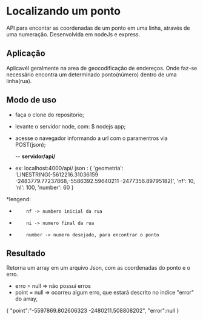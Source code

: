# Localizando um ponto
API para encontar as coordenadas de um ponto em uma linha, através de uma numeração. 
Desenvolvida em nodeJs e express.

## Aplicação
Aplicavél geralmente na area de geocodificação de endereços.
Onde faz-se necessário encontra um determinado ponto(número) dentro de uma linha(rua).

## Modo de uso
  - faça o clone do repositorio;
  - levante o servidor node, com: $ nodejs app;
  - acesse o navegador informando a url com o paramentros via POST(json);
  
    -- <strong>servidor/api/</strong>
  * ex: localhost:4000/api/
  json : {
    'geometria': 'LINESTRING(-5612216.31036159 -2483779.77237868,-5586392.59640211 -2477356.89795182)',
    'nf': 10, 
    'nl': 100,
    'number': 60
   }
   
   *lengend: 
   *         nf -> numbero inicial da rua
   *         ni -> numero final da rua
   *         number -> numero desejado, para encontrar o ponto
  
## Resultado
Retorna um array em um arquivo Json, com as coordenadas do ponto e o erro.
  - erro = null => não possui erros
  - point = null => ocorreu algum erro, que estará descrito no indice "error" do array,
  
{
  "point":"-5597869.802606323 -2480211.508808202",
  "error":null
}
